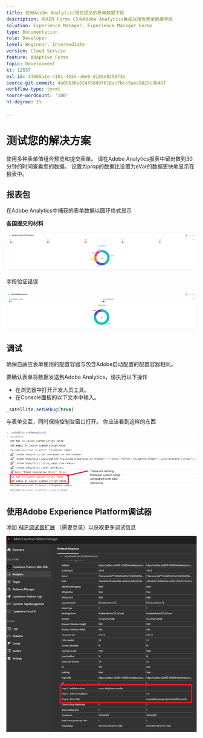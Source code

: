 ```yaml
---
title: 使用Adobe Analytics报告提交的表单数据字段
description: 将AEM Forms CS与Adobe Analytics集成以报告表单数据字段
solution: Experience Manager, Experience Manager Forms
type: Documentation
role: Developer
level: Beginner, Intermediate
version: Cloud Service
feature: Adaptive Forms
topic: Development
kt: 12557
exl-id: 43665a1e-4101-4b54-a6e0-d189e825073e
source-git-commit: da0b536e824f68d97618ac7bce9aec5829c3b48f
workflow-type: tm+mt
source-wordcount: '180'
ht-degree: 1%

---
```


# 测试您的解决方案

使用多种表单值组合预览和提交表单。 请在Adobe Analytics报表中留出数到30分钟的时间查看您的数据。 设置为prop的数据比设置为eVar的数据更快地显示在报表中。

## 报表包

在Adobe Analytics中捕获的表单数据以圆环格式显示

**各国提交的材料**

![applicantsbystate](assets/donut.png)

字段验证错误

![field-validation-error](assets/donut-field-validation.png)

## 调试

确保自适应表单使用的配置容器与包含Adobe启动配置的配置容器相同。

要确认表单将数据发送到Adobe Analytics，请执行以下操作

* 在浏览器中打开开发人员工具。
* 在Console面板的以下文本中输入。

```javascript
_satellite.setDebug(true)
```

与表单交互，同时保持控制台窗口打开。 你应该看到这样的东西

![console-debug](assets/debug.png)

## 使用Adobe Experience Platform调试器

添加 [AEP调试器扩展](https://experienceleague.adobe.com/docs/experience-platform/debugger/home.html) （需要登录）以获取更多调试信息

![platform-debugger](assets/platform-debugger.png)
